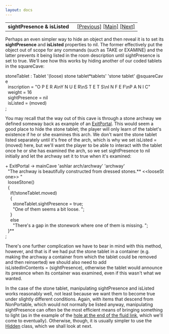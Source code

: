 ```yaml
---
layout: docs
---
```

<table width="100%" data-border="0" data-cellspacing="0"
data-cellpadding="3" data-bgcolor="#C0C0C0">
<colgroup>
<col style="width: 50%" />
<col style="width: 50%" />
</colgroup>
<tbody>
<tr>
<td style="text-align: left;"><strong>sightPresence &amp; isListed<br />
</strong></td>
<td style="text-align: right;"><a
href="findingincode.html">[Previous]</a> <a
href="generalintroduction.html">[Main]</a> <a
href="hidden.html">[Next]</a></td>
</tr>
</tbody>
</table>

  
Perhaps an even simpler way to hide an object and then reveal it is to
set its **sightPresence** and **isListed** properties to nil. The former
effectively put the object out of scope for any commands (such as TAKE
or EXAMINE) and the latter prevents it being listed in the room
description until sightPresence is set to true. We'll see how this works
by hiding another of our coded tablets in the squareCave:  
  
stoneTablet : Tablet '(loose) stone tablet\*tablets' 'stone tablet' @squareCave  
  inscription = "O P E R A\nY N U E R\nS T E T S\nI N F E F\nP A N I C"  
  weight = 16  
  sightPresence = nil  
  isListed = (moved)    
;  
  
You may recall that the way out of this cave is through a stone archway
we defined someway back as example of an [ExitPortal](exitportal.html).
This would seem a good place to hide the stone tablet; the player will
only learn of the tablet's existence if he or she examines this arch. We
don't want the stone tablet listed separately until it's free of the
arch, which is why we set isListed = (moved) here, but we'll want the
player to be able to interact with the tablet once he or she has
examined the arch, so we set sightPresence to nil initially and let the
archway set it to true when it's examined:  
  
+ ExitPortal -\> mainCave 'ashlar arch/archway' 'archway'  
  "The archway is beautifully constructed from dressed stones.** \<\<looseStone\>\> "  
  looseStone()  
  {  
    if(!stoneTablet.moved)  
    {  
      stoneTablet.sightPresence = true;  
      "One of them seems a bit loose. ";  
    }  
    else  
      "There's a gap in the stonework where one of them is missing. ";  
  }**  
;  
  
  
There's one further complication we have to bear in mind with this
method, however, and that is if we had put the stone tablet in a
container (e.g. making the archway a container from which the tablet
could be removed and then reinserted) we should also need to add
isListedInContents = (sightPresence), otherwise the tablet would
announce its presence when its container was examined, even if this
wasn't what we wanted.  
  
In the case of the stone tablet, manipulating sightPresence and isListed
works reasonably well, not least because we want them to become true
under slightly different conditions. Again, with items that descend from
NonPortable, which would not normally be listed anyway, manipulating
sightPresence can often be the most efficient means of bringing
something to light (as in the example of the [hole at the end of the
fluid link](lever(2).html#tinyhole), which we'll come to eventually).
Otherwise, though, it is usually simpler to use the [Hidden](hidden.html)
class, which we shall look at next.  
  
  
  
  
